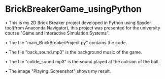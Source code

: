 # BrickBreakerGame_usingPython
• This is my 2D Brick Breaker project developed in Python using Spyder tool(from Anaconda Navigator), this project was presented for the university course "Game and Interactive Simulation Systems".

• The file "main_BrickBreakerProject.py" contains the code. 

• The file "back_sound.mp3" is the background music of the game. 

• The file "colide_sound.mp3" is the sound played at the colision of the ball.

• The image "Playing_Screenshot" shows my result. 

